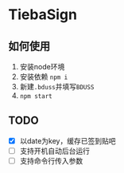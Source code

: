 # TiebaSign

## 如何使用

1. 安装node环境
2. 安装依赖 `npm i`
3. 新建`.bduss`并填写`BDUSS`
4. `npm start`

## TODO

- [x] 以date为key，缓存已签到贴吧
- [ ] 支持开机自动后台运行
- [ ] 支持命令行传入参数
